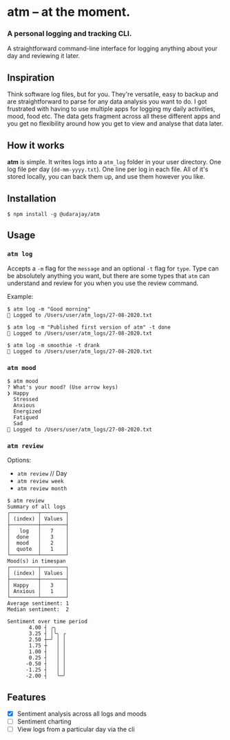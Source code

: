 # atm – at the moment.

### A personal logging and tracking CLI.

A straightforward command-line interface for logging anything about your day and reviewing it later.

## Inspiration

Think software log files, but for you. They're versatile, easy to backup and are straightforward to parse for any data analysis you want to do. I got frustrated with having to use multiple apps for logging my daily activities, mood, food etc. The data gets fragment across all these different apps and you get no flexibility around how you get to view and analyse that data later.

## How it works

**atm** is simple. It writes logs into a `atm_log` folder in your user directory. One log file per day (`dd-mm-yyyy.txt`). One line per log in each file. All of it's stored locally, you can back them up, and use them however you like.

## Installation

```sh-session
$ npm install -g @udarajay/atm
```

## Usage

### `atm log`

Accepts a `-m` flag for the `message` and an optional `-t` flag for `type`. Type can be absolutely anything you want, but there are some types that `atm` can understand and review for you when you use the review command.

Example:

```sh-session
$ atm log -m "Good morning"
👏 Logged to /Users/user/atm_logs/27-08-2020.txt

$ atm log -m "Published first version of atm" -t done
👏 Logged to /Users/user/atm_logs/27-08-2020.txt

$ atm log -m smoothie -t drank
👏 Logged to /Users/user/atm_logs/27-08-2020.txt
```

### `atm mood`

```sh-session
$ atm mood
? What's your mood? (Use arrow keys)
❯ Happy
  Stressed
  Anxious
  Energized
  Fatigued
  Sad
👏 Logged to /Users/user/atm_logs/27-08-2020.txt
```

### `atm review`

Options:

- `atm review` // Day
- `atm review week`
- `atm review month`

```sh-session
$ atm review
Summary of all logs
┌─────────┬────────┐
│ (index) │ Values │
├─────────┼────────┤
│   log   │   7    │
│  done   │   3    │
│  mood   │   2    │
│  quote  │   1    │
└─────────┴────────┘
Mood(s) in timespan
┌─────────┬────────┐
│ (index) │ Values │
├─────────┼────────┤
│ Happy   │   3    │
│ Anxious │   1    │
└─────────┴────────┘
Average sentiment: 1
Median sentiment:  2

Sentiment over time period
       4.00 ┤ ╭╮
       3.25 ┤ │╰╮ ╭
       2.50 ┼─╯ │ │
       1.75 ┼   │ │
       1.00 ┤   │ │
       0.25 ┤   │ │
      -0.50 ┤   │ │
      -1.25 ┤   │ │
      -2.00 ┤   ╰─╯
```

## Features

- [x] Sentiment analysis across all logs and moods
- [ ] Sentiment charting
- [ ] View logs from a particular day via the cli

